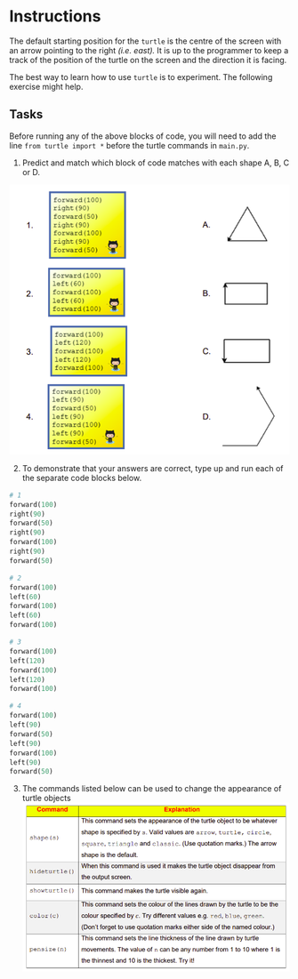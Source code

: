 # Instructions  
The default starting position for the ``turtle`` is the centre of the screen with an arrow pointing to the right *(i.e. east).* It is up to the programmer to keep a track of the position of the turtle on the screen and the direction it is facing. 

The best way to learn how to use ``turtle`` is to experiment. The following exercise might help.


  ## Tasks
Before running any of the above blocks of code, you will need to add the line ``from turtle import *`` before the turtle commands in ``main.py``.

1. Predict and match which block of code matches with each shape A, B, C or D.

![image](image_2.png)

2. To demonstrate that your answers are correct, type up and run
   each of the separate code blocks below.
  ```python
# 1
forward(100)
right(90)
forward(50)
right(90)
forward(100)
right(90)
forward(50)
```
````python
# 2
forward(100)
left(60)
forward(100)
left(60)
forward(100)
````
````python
# 3
forward(100)
left(120)
forward(100)
left(120)
forward(100)
````

````python
# 4
forward(100)
left(90)
forward(50)
left(90)
forward(100)
left(90)
forward(50)
````
3. The commands listed below can be used to change the appearance of turtle objects
![image](image.png)







  